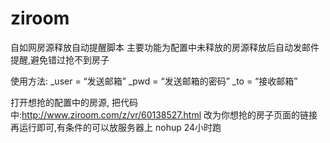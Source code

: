 # ziroom
自如网房源释放自动提醒脚本 
主要功能为配置中未释放的房源释放后自动发邮件提醒,避免错过抢不到房子

使用方法: 
_user = “发送邮箱” 
_pwd = “发送邮箱的密码” 
_to = “接收邮箱”

打开想抢的配置中的房源, 
把代码中:http://www.ziroom.com/z/vr/60138527.html 
改为你想抢的房子页面的链接再运行即可,有条件的可以放服务器上 nohup 24小时跑
